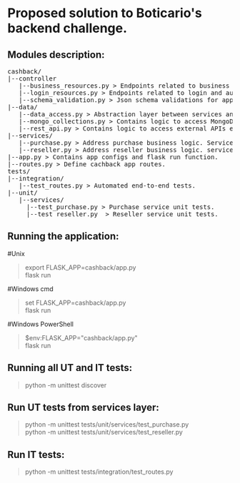 # Proposed solution to Boticario's backend challenge.

## Modules description:
<pre>
cashback/  
|--controller  
   |--business_resources.py > Endpoints related to business logic such as add reseller, list purchases, etc.
   |--login_resources.py > Endpoints related to login and auth token data.
   |--schema_validation.py > Json schema validations for app endpoints.
|--data/  
   |--data_access.py > Abstraction layer between services and data access objects. Data objects changes are transparent to services modules.
   |--mongo_collections.py > Contains logic to access MongoDb collections.
   |--rest_api.py > Contains logic to access external APIs endpoints.
|--services/  
   |--purchase.py > Address purchase business logic. Service layer is independent of framework implementations (such flask, django, pymongo, etc).
   |--reseller.py > Address reseller business logic. service layer is independent of framework implementations (such flask, django, pymongo, etc).
|--app.py > Contains app configs and flask run function.
|--routes.py > Define cachback app routes.  
tests/  
|--integration/  
   |--test_routes.py > Automated end-to-end tests.
|--unit/  
   |--services/  
     |--test_purchase.py > Purchase service unit tests.
     |--test_reseller.py  > Reseller service unit tests.
</pre>

## Running the application:
#Unix
> export FLASK_APP=cashback/app.py  
> flask run

#Windows cmd
> set FLASK_APP=cashback/app.py  
> flask run

#Windows PowerShell
> $env:FLASK_APP="cashback/app.py"  
> flask run

## Running all UT and IT tests:
> python -m unittest discover
  
## Run UT tests from services layer:
> python -m unittest tests/unit/services/test_purchase.py  
> python -m unittest tests/unit/services/test_reseller.py  

## Run IT tests:
> python -m unittest tests/integration/test_routes.py   